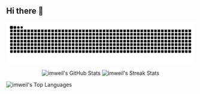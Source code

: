 ## Hi there 👋

<!--
**imweil/imweil** is a ✨ _special_ ✨ repository because its `README.md` (this file) appears on your GitHub profile.

Here are some ideas to get you started:

- 🔭 I’m currently working on ...

- 🌱 I’m currently learning ...

- 👯 I’m looking to collaborate on ...

- 🤔 I’m looking for help with ...

- 💬 Ask me about ...

- 📫 How to reach me: ...

- 😄 Pronouns: ...

- ⚡ Fun fact: ...
  -->

  <picture>
    <source media="(prefers-color-scheme: dark)" srcset="https://raw.githubusercontent.com/imweil/imweil/output/github-contribution-grid-snake-dark.svg">
    <source media="(prefers-color-scheme: light)" srcset="https://raw.githubusercontent.com/imweil/imweil/output/github-contribution-grid-snake.svg">
    <img alt="github contribution grid snake animation" src="https://raw.githubusercontent.com/imweil/imweil/output/github-contribution-grid-snake.svg">
  </picture>

<p align="center">
  <picture>
    <source 
      media="(prefers-color-scheme: dark)" 
      srcset="https://github-readme-stats.vercel.app/api?username=imweil&theme=dark&show_icons=true&hide_border=false&count_private=true" />
    <source 
      media="(prefers-color-scheme: light)" 
      srcset="https://github-readme-stats.vercel.app/api?username=imweil&theme=default&show_icons=true&hide_border=false&count_private=true" />
    <img 
      alt="imweil's GitHub Stats" 
      src="https://github-readme-stats.vercel.app/api?username=imweil&theme=default&show_icons=true&hide_border=false&count_private=true" 
      height="150" />
  </picture>


  <picture>
    <source 
      media="(prefers-color-scheme: dark)" 
      srcset="https://github-readme-streak-stats.herokuapp.com/?user=imweil&theme=dark&hide_border=false" />
    <source 
      media="(prefers-color-scheme: light)" 
      srcset="https://github-readme-streak-stats.herokuapp.com/?user=imweil&theme=default&hide_border=false" />
    <img 
      alt="imweil's Streak Stats" 
      src="https://github-readme-streak-stats.herokuapp.com/?user=imweil&theme=default&hide_border=false" 
      height="150" />
  </picture>
  
</p>

  <picture>
  <source 
    media="(prefers-color-scheme: dark)" 
    srcset="https://github-readme-stats.vercel.app/api/top-langs/?username=imweil&theme=dark&show_icons=true&hide_border=false&layout=compact" />
  <source 
    media="(prefers-color-scheme: light)" 
    srcset="https://github-readme-stats.vercel.app/api/top-langs/?username=imweil&theme=default&show_icons=true&hide_border=false&layout=compact" />
  <img 
    alt="imweil's Top Languages" 
    src="https://github-readme-stats.vercel.app/api/top-langs/?username=imweil&theme=default&show_icons=true&hide_border=false&layout=compact" 
    height="150" />
</picture>

